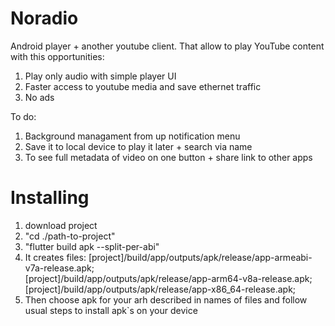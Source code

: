 # Noradio

Android player + another youtube client.
That allow to play YouTube content with this opportunities:

1. Play only audio with simple player UI 
2. Faster access to youtube media and save ethernet traffic
3. No ads

To do:
1. Background managament from up notification menu
2. Save it to local device to play it later + search via name
3. To see full metadata of video on one button + share link to other apps

# Installing 
1. download project 
2. "cd ./path-to-project"
3. "flutter build apk --split-per-abi"
4. It creates files:
[project]/build/app/outputs/apk/release/app-armeabi-v7a-release.apk;  
[project]/build/app/outputs/apk/release/app-arm64-v8a-release.apk;  
[project]/build/app/outputs/apk/release/app-x86_64-release.apk; 
5. Then choose apk for your arh described in names of files and follow usual steps to install apk`s on your device
